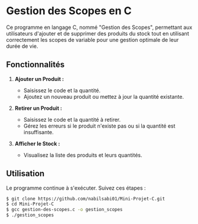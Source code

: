 # Gestion des Scopes en C

Ce programme en langage C, nommé "Gestion des Scopes", permettant aux utilisateurs d'ajouter et de supprimer des produits du stock tout en utilisant correctement les scopes de variable pour une gestion optimale de leur durée de vie.

## Fonctionnalités

1. **Ajouter un Produit :**
   - Saisissez le code et la quantité.
   - Ajoutez un nouveau produit ou mettez à jour la quantité existante.

2. **Retirer un Produit :**
   - Saisissez le code et la quantité à retirer.
   - Gérez les erreurs si le produit n'existe pas ou si la quantité est insuffisante.

3. **Afficher le Stock :**
   - Visualisez la liste des produits et leurs quantités.

## Utilisation

Le programme continue à s'exécuter. Suivez ces étapes :

```bash
$ git clone https://github.com/nabilsabi01/Mini-Projet-C.git
$ cd Mini-Projet-C
$ gcc gestion-des-scopes.c -o gestion_scopes
$ ./gestion_scopes

